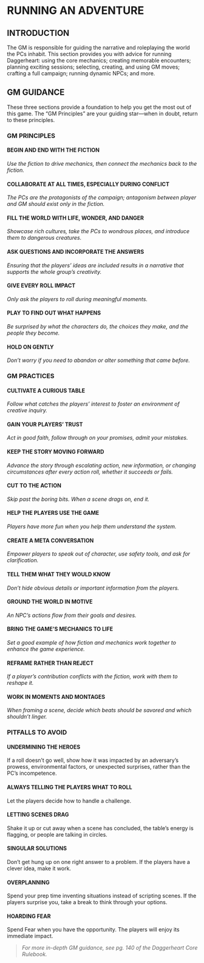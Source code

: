 # RUNNING AN ADVENTURE

## INTRODUCTION

The GM is responsible for guiding the narrative and roleplaying the world the PCs inhabit. This section provides you with advice for running Daggerheart: using the core mechanics; creating memorable encounters; planning exciting sessions; selecting, creating, and using GM moves; crafting a full campaign; running dynamic NPCs; and more.

## GM GUIDANCE

These three sections provide a foundation to help you get the most out of this game. The “GM Principles” are your guiding star—when in doubt, return to these principles.

### GM PRINCIPLES

#### BEGIN AND END WITH THE FICTION

*Use the fiction to drive mechanics, then connect the mechanics back to the fiction.*

#### COLLABORATE AT ALL TIMES, ESPECIALLY DURING CONFLICT

*The PCs are the protagonists of the campaign; antagonism between player and GM should exist only in the fiction.*

#### FILL THE WORLD WITH LIFE, WONDER, AND DANGER

*Showcase rich cultures, take the PCs to wondrous places, and introduce them to dangerous creatures.*

#### ASK QUESTIONS AND INCORPORATE THE ANSWERS

*Ensuring that the players’ ideas are included results in a narrative that supports the whole group’s creativity.*

#### GIVE EVERY ROLL IMPACT

*Only ask the players to roll during meaningful moments.*

#### PLAY TO FIND OUT WHAT HAPPENS

*Be surprised by what the characters do, the choices they make, and the people they become.*

#### HOLD ON GENTLY

*Don’t worry if you need to abandon or alter something that came before.*

### GM PRACTICES

#### CULTIVATE A CURIOUS TABLE

*Follow what catches the players’ interest to foster an environment of creative inquiry.*

#### GAIN YOUR PLAYERS’ TRUST

*Act in good faith, follow through on your promises, admit your mistakes.*

#### KEEP THE STORY MOVING FORWARD

*Advance the story through escalating action, new information, or changing circumstances after every action roll, whether it succeeds or fails.*

#### CUT TO THE ACTION

*Skip past the boring bits. When a scene drags on, end it.*

#### HELP THE PLAYERS USE THE GAME

*Players have more fun when you help them understand the system.*

#### CREATE A META CONVERSATION

*Empower players to speak out of character, use safety tools, and ask for clarification.*

#### TELL THEM WHAT THEY WOULD KNOW

*Don’t hide obvious details or important information from the players.*

#### GROUND THE WORLD IN MOTIVE

*An NPC’s actions flow from their goals and desires.*

#### BRING THE GAME’S MECHANICS TO LIFE

*Set a good example of how fiction and mechanics work together to enhance the game experience.*

#### REFRAME RATHER THAN REJECT

*If a player’s contribution conflicts with the fiction, work with them to reshape it.*

#### WORK IN MOMENTS AND MONTAGES

*When framing a scene, decide which beats should be savored and which shouldn’t linger.*

### PITFALLS TO AVOID

#### UNDERMINING THE HEROES

If a roll doesn’t go well, show how it was impacted by an adversary’s prowess, environmental factors, or unexpected surprises, rather than the PC’s incompetence.

#### ALWAYS TELLING THE PLAYERS WHAT TO ROLL

Let the players decide how to handle a challenge.

#### LETTING SCENES DRAG

Shake it up or cut away when a scene has concluded, the table’s energy is flagging, or people are talking in circles.

#### SINGULAR SOLUTIONS

Don’t get hung up on one right answer to a problem. If the players have a clever idea, make it work.

#### OVERPLANNING

Spend your prep time inventing situations instead of scripting scenes. If the players surprise you, take a break to think through your options.

#### HOARDING FEAR

Spend Fear when you have the opportunity. The players will enjoy its immediate impact.

> *For more in-depth GM guidance, see pg. 140 of the Daggerheart Core Rulebook.*
